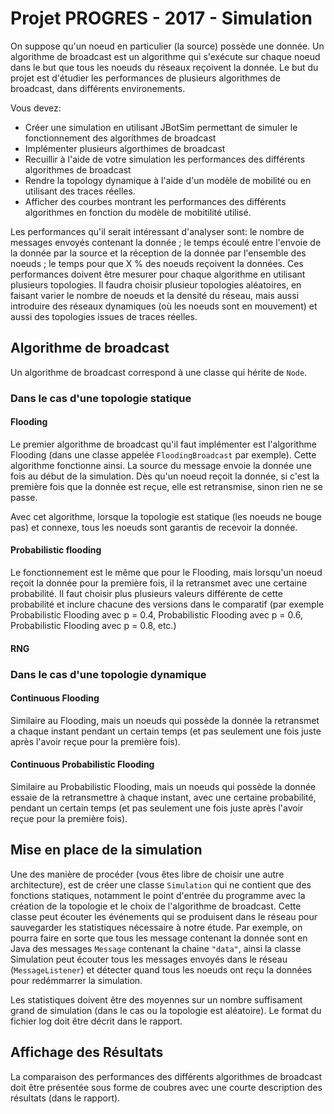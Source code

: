 # Projet PROGRES - 2017 - Simulation
On suppose qu'un noeud en particulier (la source) possède une donnée. Un algorithme de broadcast est un algorithme qui s'exécute sur chaque noeud dans le but que tous les noeuds du réseaux reçoivent la donnée. Le but du projet est d'étudier les performances de plusieurs algorithmes de broadcast, dans différents environements.

Vous devez:
* Créer une simulation en utilisant JBotSim permettant de simuler le fonctionnement des algorithmes de broadcast
* Implémenter plusieurs algorthimes de broadcast
* Recuillir à l'aide de votre simulation les performances des différents algorithmes de broadcast
* Rendre la topology dynamique à l'aide d'un modèle de mobilité ou en utilisant des traces réelles.
* Afficher des courbes montrant les performances des différents algorithmes en fonction du modèle de mobitilité utilisé.

Les performances qu'il serait intéressant d'analyser sont: le nombre de messages envoyés contenant la donnée ; le temps écoulé entre l'envoie de la donnée par la source et la réception de la donnée par l'ensemble des noeuds ;  le temps pour que X % des noeuds reçoivent la données.
Ces performances doivent être mesurer pour chaque algorithme en utilisant plusieurs topologies. Il faudra choisir plusieur topologies aléatoires, en faisant varier le nombre de noeuds et la densité du réseau, mais aussi introduire des réseaux dynamiques (où les noeuds sont en mouvement) et aussi des topologies issues de traces réelles.

## Algorithme de broadcast
Un algorithme de broadcast correspond à une classe qui hérite de `Node`.

### Dans le cas d'une topologie statique
#### Flooding
Le premier algorithme de broadcast qu'il faut implémenter est l'algorithme Flooding (dans une classe appelée `FloodingBroadcast` par exemple).
Cette algorithme fonctionne ainsi. La source du message envoie la donnée une fois au début de la simulation.
Dès qu'un noeud reçoit la donnée, si c'est la première fois que la donnée est reçue, elle est retransmise, sinon rien ne se passe.

Avec cet algorithme, lorsque la topologie est statique (les noeuds ne bouge pas) et connexe, tous les noeuds sont garantis de recevoir la donnée.

#### Probabilistic flooding
Le fonctionnement est le même que pour le Flooding, mais lorsqu'un noeud reçoit la donnée pour la première fois, il la retransmet avec une certaine probabilité.
Il faut choisir plus plusieurs valeurs différente de cette probabilité et inclure chacune des versions dans le comparatif (par exemple Probabilistic Flooding avec p = 0.4,  Probabilistic Flooding avec p = 0.6,  Probabilistic Flooding avec p = 0.8, etc.)
#### RNG

### Dans le cas d'une topologie dynamique
#### Continuous Flooding
Similaire au Flooding, mais un noeuds qui possède la donnée la retransmet a chaque instant pendant un certain temps (et pas seulement une fois juste après l'avoir reçue pour la première fois).

#### Continuous Probabilistic Flooding
Similaire au Probabilistic Flooding, mais un noeuds qui possède la donnée essaie de la retransmettre à chaque instant, avec une certaine probabilité, pendant un certain temps (et pas seulement une fois juste après l'avoir reçue pour la première fois).

## Mise en place de la simulation

Une des manière de procéder (vous êtes libre de choisir une autre architecture), est de créer une classe `Simulation` qui ne contient que des fonctions statiques, notamment le point d'entrée du programme avec la création de la topologie et le choix de l'algorithme de broadcast.
Cette classe peut écouter les événements qui se produisent dans le réseau pour sauvegarder les statistiques nécessaire à notre étude. Par exemple, on pourra faire en sorte que tous les message contenant la donnée sont en Java des messages `Message` contenant la chaine `"data"`, ainsi la classe Simulation peut écouter tous les messages envoyés dans le réseau (`MessageListener`) et détecter quand tous les noeuds ont reçu la données pour redémmarrer la simulation.

Les statistiques doivent être des moyennes sur un nombre suffisament grand de simulation (dans le cas ou la topologie est aléatoire). Le format du fichier log doit être décrit dans le rapport.
## Affichage des Résultats
La comparaison des performances des différents algorithmes de broadcast doit être présentée sous forme de coubres avec une courte description des résultats (dans le rapport).
